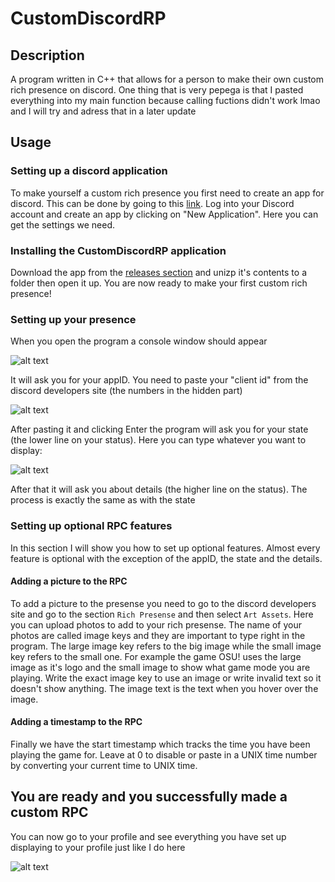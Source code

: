 # CustomDiscordRP
## Description
A program written in C++ that allows for a person to make their own custom rich presence on discord. One thing that is very pepega is that I pasted everything into my main function because calling fuctions didn't work lmao and I will try and adress that in a later update
## Usage
### Setting up a discord application
To make yourself a custom rich presence you first need to create an app for discord. This can be done by going to this [link](https://discord.com/developers/). Log into your Discord account and create an app by clicking on "New Application". Here you can get the settings we need.
### Installing the CustomDiscordRP application
Download the app from the [releases section](https://github.com/Madman10K/CustomDiscordRP/releases) and unizp it's contents to a folder then open it up. You are now ready to make your first custom rich presence!
### Setting up your presence
When you open the program a console window should appear 

![alt text](https://cdn.discordapp.com/attachments/606099831542382594/708739815851556985/unknown.png)

It will ask you for your appID. You need to paste your "client id" from the discord developers site (the numbers in the hidden part)

![alt text](https://cdn.discordapp.com/attachments/606099831542382594/708740548562911282/unknown.png)

After pasting it and clicking Enter the program will ask you for your state (the lower line on your status). Here you can type whatever you want to display: 

![alt text](https://cdn.discordapp.com/attachments/606099831542382594/708741568839942255/unknown.png) 

After that it will ask you about details (the higher line on the status). The process is exactly the same as with the state
### Setting up optional RPC features
In this section I will show you how to set up optional features. Almost every feature is optional with the exception of the appID, the state and the details.
#### Adding a picture to the RPC
To add a picture to the presense you need to go to the discord developers site and go to the section `Rich Presense` and then select `Art Assets`. Here you can upload photos to add to your rich presense. The name of your photos are called image keys and they are important to type right in the program. The large image key refers to the big image while the small image key refers to the small one. For example the game OSU! uses the large image as it's logo and the small image to show what game mode you are playing. Write the exact image key to use an image or write invalid text so it doesn't show anything. The image text is the text when you hover over the image. 
#### Adding a timestamp to the RPC
Finally we have the start timestamp which tracks the time you have been playing the game for. Leave at 0 to disable or paste in a UNIX time number by converting your current time to UNIX time.
## You are ready and you successfully made a custom RPC 
You can now go to your profile and see everything you have set up displaying to your profile just like I do here 

![alt text](https://cdn.discordapp.com/attachments/606099831542382594/708749104175382528/unknown.png)
